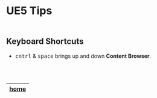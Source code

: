 <img src="https://via.placeholder.com/1000x4/45D7CA/45D7CA" alt="drawing" height="4px"/>

# UE5 Tips

<img src="https://via.placeholder.com/1000x4/45D7CA/45D7CA" alt="drawing" height="4px"/>


## Keyboard Shortcuts

*  <kbd>cntrl</kbd> & <kbd>space</kbd> brings up and down **Content Browser**.

<br><br>

| [home](../README.md#user-content-gms2-background-tiles--sprites---table-of-contents) | 
|---|


